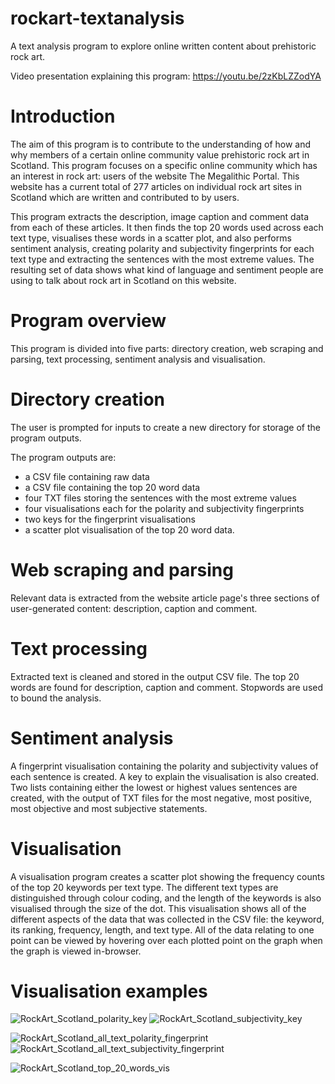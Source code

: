 # rockart-textanalysis
A text analysis program to explore online written content about prehistoric rock art.

Video presentation explaining this program: https://youtu.be/2zKbLZZodYA 

# Introduction
The aim of this program is to contribute to the understanding of how and why members of a certain online community value prehistoric rock art in Scotland. This program focuses on a specific online community which has an interest in rock art: users of the website The Megalithic Portal. This website has a current total of 277 articles on individual rock art sites in Scotland which are written and contributed to by users. 

This program extracts the description, image caption and comment data from each of these articles. It then finds the top 20 words used across each text type, visualises these words in a scatter plot, and also performs sentiment analysis, creating polarity and subjectivity fingerprints for each text type and extracting the sentences with the most extreme values. The resulting set of data shows what kind of language and sentiment people are using to talk about rock art in Scotland on this website.

# Program overview
This program is divided into five parts: directory creation, web scraping and parsing, text processing, sentiment analysis and visualisation.

# Directory creation
The user is prompted for inputs to create a new directory for storage of the program outputs. 

The program outputs are: 
- a CSV file containing raw data
- a CSV file containing the top 20 word data
- four TXT files storing the sentences with the most extreme values
- four visualisations each for the polarity and subjectivity fingerprints
- two keys for the fingerprint visualisations
- a scatter plot visualisation of the top 20 word data. 

# Web scraping and parsing
Relevant data is extracted from the website article page's three sections of user-generated content: description, caption and comment.

# Text processing
Extracted text is cleaned and stored in the output CSV file. The top 20 words are found for description, caption and comment. Stopwords are used to bound the analysis.

# Sentiment analysis
A fingerprint visualisation containing the polarity and subjectivity values of each sentence is created. A key to explain the visualisation is also created. Two lists containing either the lowest or highest values sentences are created, with the output of TXT files for the most negative, most positive, most objective and most subjective statements.

# Visualisation
A visualisation program creates a scatter plot showing the frequency counts of the top 20 keywords per text type. The different text types are distinguished through colour coding, and the length of the keywords is also visualised through the size of the dot. This visualisation shows all of the different aspects of the data that was collected in the CSV file: the keyword, its ranking, frequency, length, and text type. All of the data relating to one point can be viewed by hovering over each plotted point on the graph when the graph is viewed in-browser.

# Visualisation examples
![RockArt_Scotland_polarity_key](https://user-images.githubusercontent.com/81825476/137632961-a912e2e8-90c2-44c5-8a88-758e7d1108fd.png)
![RockArt_Scotland_subjectivity_key](https://user-images.githubusercontent.com/81825476/137632962-7b482c55-4451-4f4a-979c-4e03227110ae.png)

![RockArt_Scotland_all_text_polarity_fingerprint](https://user-images.githubusercontent.com/81825476/137632947-17d031a9-5872-4311-88cf-54fddc30afe7.png)![RockArt_Scotland_all_text_subjectivity_fingerprint](https://user-images.githubusercontent.com/81825476/137632959-a6d5500d-f227-43f8-92de-610de9cb6129.png)

![RockArt_Scotland_top_20_words_vis](https://user-images.githubusercontent.com/81825476/137632968-7e920420-b65c-4413-9fa8-30bbd697a6fd.png)
